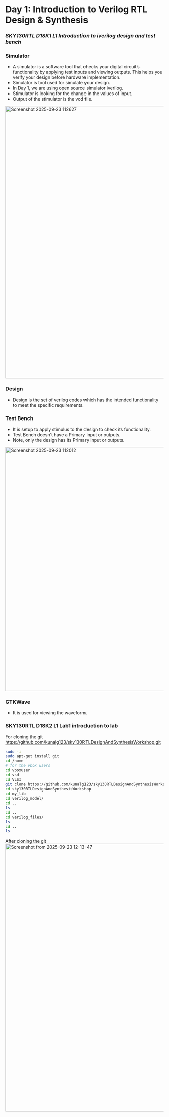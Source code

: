 # Day 1: Introduction to Verilog RTL Design & Synthesis

### *SKY130RTL D1SK1 L1 Introduction to iverilog design and test bench*
### Simulator
- A simulator is a software tool that checks your digital circuit’s functionality by applying test inputs and viewing outputs. This helps you verify your design before hardware implementation.
- Simulator is tool used for simulate your design.
- In Day 1, we are using open source simulator iverilog.
- Stimulator is looking for the change in the values of input.
- Output of the stimulator is the vcd file.

<img width="1823" height="862" alt="Screenshot 2025-09-23 112627" src="https://github.com/user-attachments/assets/abd58bb5-e55c-4159-96de-5f0f69059aa9" />


### Design 
- Design is the set of verilog codes which has the intended functionality to meet the specific requirements.

### Test Bench 
- It is setup to apply stimulus to the design to check its functionality.
- Test Bench doesn't have a Primary input or outputs.
- Note, only the design has its Primary input or outputs.

<img width="1637" height="773" alt="Screenshot 2025-09-23 112012" src="https://github.com/user-attachments/assets/2760af3b-d030-48c1-ba2b-aa7d6d72f9e7" />


### GTKWave
- It is used for viewing the waveform.

### SKY130RTL D1SK2 L1 Lab1 introduction to lab
For cloning the git https://github.com/kunalg123/sky130RTLDesignAndSynthesisWorkshop.git

```bash
sudo -i
sudo apt-get install git
cd /home
# for the vbox users
cd vboxuser 
cd vsd
cd VLSI
git clone https://github.com/kunalg123/sky130RTLDesignAndSynthesisWorkshop.git
cd sky130RTLDesignAndSynthesisWorkshop
cd my_lib
cd verilog_model/
cd ..
ls
cd ..
cd verilog_files/
ls
cd ..
ls
```
After  cloning the git
<img width="986" height="849" alt="Screenshot from 2025-09-23 12-13-47" src="https://github.com/user-attachments/assets/e4ffdbff-11d6-4207-ba73-60b710b17b42" />

```bash

